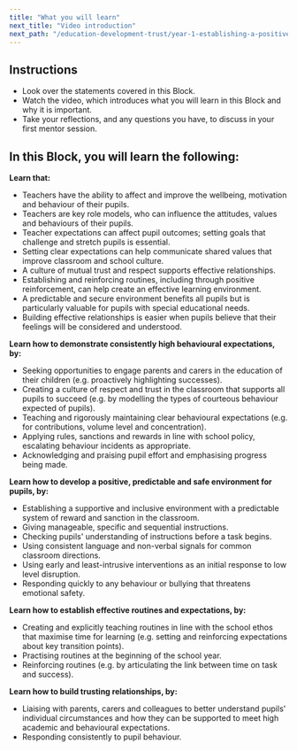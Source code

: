 ```yaml
---
title: "What you will learn"
next_title: "Video introduction"
next_path: "/education-development-trust/year-1-establishing-a-positive-climate-for-learning/intro-ect-video-introduction"
---
```


## Instructions

- Look over the statements covered in this Block.
- Watch the video, which introduces what you will learn in this Block and why it is important.
- Take your reflections, and any questions you have, to discuss in your first mentor session.

## In this Block, you will learn the following:

**Learn that:**

- Teachers have the ability to affect and improve the wellbeing, motivation and behaviour of their pupils.
- Teachers are key role models, who can influence the attitudes, values and behaviours of their pupils.
- Teacher expectations can affect pupil outcomes; setting goals that challenge and stretch pupils is essential.
- Setting clear expectations can help communicate shared values that improve classroom and school culture.
- A culture of mutual trust and respect supports effective relationships.
- Establishing and reinforcing routines, including through positive reinforcement, can help create an effective learning environment.
- A predictable and secure environment benefits all pupils but is particularly valuable for pupils with special educational needs.
- Building effective relationships is easier when pupils believe that their feelings will be considered and understood.

**Learn how to demonstrate consistently high behavioural expectations, by:**

- Seeking opportunities to engage parents and carers in the education of their children (e.g. proactively highlighting successes).
- Creating a culture of respect and trust in the classroom that supports all pupils to succeed (e.g. by modelling the types of courteous behaviour expected of pupils).
- Teaching and rigorously maintaining clear behavioural expectations (e.g. for contributions, volume level and concentration).
- Applying rules, sanctions and rewards in line with school policy, escalating behaviour incidents as appropriate.
- Acknowledging and praising pupil effort and emphasising progress being made.

**Learn how to develop a positive, predictable and safe environment for pupils, by:**

- Establishing a supportive and inclusive environment with a predictable system of reward and sanction in the classroom.
- Giving manageable, specific and sequential instructions.
- Checking pupils' understanding of instructions before a task begins.
- Using consistent language and non-verbal signals for common classroom directions.
- Using early and least-intrusive interventions as an initial response to low level disruption.
- Responding quickly to any behaviour or bullying that threatens emotional safety.

**Learn how to establish effective routines and expectations, by:**

- Creating and explicitly teaching routines in line with the school ethos that maximise time for learning (e.g. setting and reinforcing expectations about key transition points).
- Practising routines at the beginning of the school year.
- Reinforcing routines (e.g. by articulating the link between time on task and success).  


**Learn how to build trusting relationships, by:**

- Liaising with parents, carers and colleagues to better understand pupils' individual circumstances and how they can be supported to meet high academic and behavioural expectations.
- Responding consistently to pupil behaviour.
